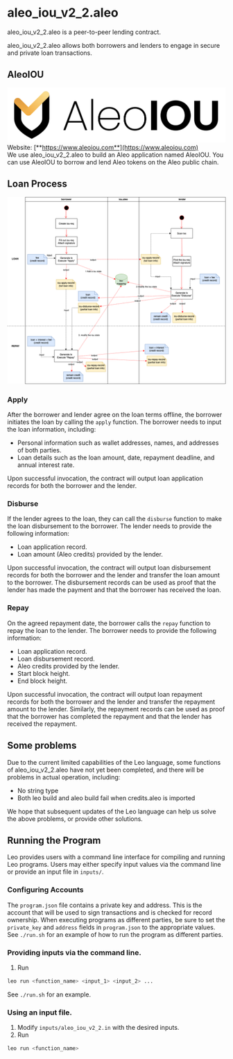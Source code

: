 # aleo_iou_v2_2.aleo
aleo_iou_v2_2.aleo is a peer-to-peer lending contract.</br>

aleo_iou_v2_2.aleo allows both borrowers and lenders to engage in secure and private loan transactions.</br>

## AleoIOU
<img src="./AleoIOU.png"><br>
Website: [**https://www.aleoiou.com**](https://www.aleoiou.com)</br>
We use aleo_iou_v2_2.aleo to build an Aleo application named AleoIOU. You can use AleoIOU to borrow and lend Aleo tokens on the Aleo public chain.

## Loan Process
<img src="./aleo-lou.drawio.png">

### Apply
After the borrower and lender agree on the loan terms offline, the borrower initiates the loan by calling the `apply` function. The borrower needs to input the loan information, including:
- Personal information such as wallet addresses, names, and addresses of both parties.
- Loan details such as the loan amount, date, repayment deadline, and annual interest rate.

Upon successful invocation, the contract will output loan application records for both the borrower and the lender.

### Disburse
If the lender agrees to the loan, they can call the `disburse` function to make the loan disbursement to the borrower. The lender needs to provide the following information:
- Loan application record.
- Loan amount (Aleo credits) provided by the lender.

Upon successful invocation, the contract will output loan disbursement records for both the borrower and the lender and transfer the loan amount to the borrower. The disbursement records can be used as proof that the lender has made the payment and that the borrower has received the loan.

### Repay
On the agreed repayment date, the borrower calls the `repay` function to repay the loan to the lender. The borrower needs to provide the following information:
- Loan application record.
- Loan disbursement record.
- Aleo credits provided by the lender.
- Start block height.
- End block height.

Upon successful invocation, the contract will output loan repayment records for both the borrower and the lender and transfer the repayment amount to the lender. Similarly, the repayment records can be used as proof that the borrower has completed the repayment and that the lender has received the repayment.

## Some problems
Due to the current limited capabilities of the Leo language, some functions of aleo_iou_v2_2.aleo have not yet been completed, and there will be problems in actual operation, including:
- No string type
- Both leo build and aleo build fail when credits.aleo is imported

We hope that subsequent updates of the Leo language can help us solve the above problems, or provide other solutions.

## Running the Program

Leo provides users with a command line interface for compiling and running Leo programs.
Users may either specify input values via the command line or provide an input file in `inputs/`.

### Configuring Accounts
The `program.json` file contains a private key and address. 
This is the account that will be used to sign transactions and is checked for record ownership.
When executing programs as different parties, be sure to set the `private_key` and `address` fields in `program.json` to the appropriate values.</br>
See `./run.sh` for an example of how to run the program as different parties.

### Providing inputs via the command line.
1. Run
```bash
leo run <function_name> <input_1> <input_2> ...
```
See `./run.sh` for an example.


### Using an input file.
1. Modify `inputs/aleo_iou_v2_2.in` with the desired inputs.
2. Run
```bash
leo run <function_name>
```